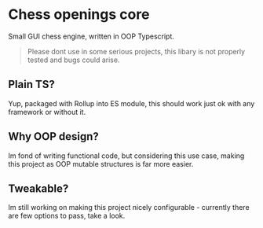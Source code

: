 # Chess openings core

Small GUI chess engine, written in OOP Typescript.

> Please dont use in some serious projects, this libary is not properly tested and bugs could arise.

## Plain TS?

Yup, packaged with Rollup into ES module, this should work just ok with any framework or without it.

## Why OOP design?

Im fond of writing functional code, but considering this use case, making this project as OOP mutable structures is far more easier.

## Tweakable?

Im still working on making this project nicely configurable - currently there are few options to pass, take a look.
